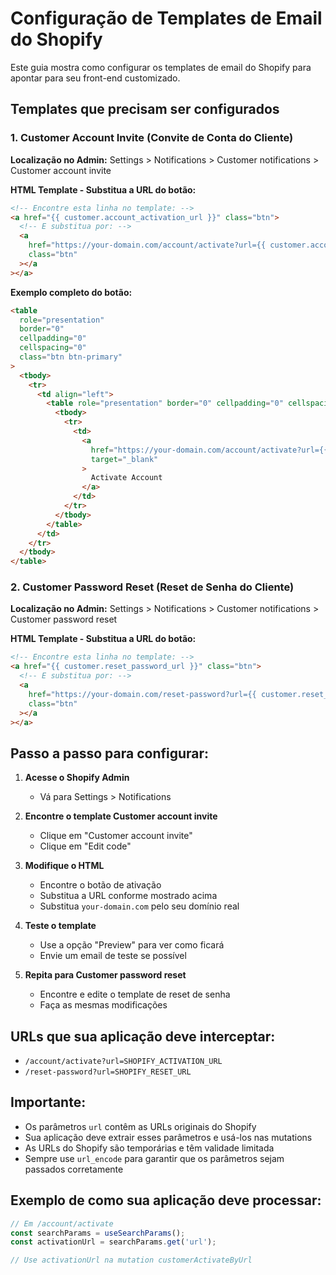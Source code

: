 # Configuração de Templates de Email do Shopify

Este guia mostra como configurar os templates de email do Shopify para apontar para seu front-end customizado.

## Templates que precisam ser configurados

### 1. Customer Account Invite (Convite de Conta do Cliente)

**Localização no Admin:** Settings > Notifications > Customer notifications > Customer account invite

**HTML Template - Substitua a URL do botão:**

```html
<!-- Encontre esta linha no template: -->
<a href="{{ customer.account_activation_url }}" class="btn">
  <!-- E substitua por: -->
  <a
    href="https://your-domain.com/account/activate?url={{ customer.account_activation_url | url_encode }}"
    class="btn"
  ></a
></a>
```

**Exemplo completo do botão:**

```html
<table
  role="presentation"
  border="0"
  cellpadding="0"
  cellspacing="0"
  class="btn btn-primary"
>
  <tbody>
    <tr>
      <td align="left">
        <table role="presentation" border="0" cellpadding="0" cellspacing="0">
          <tbody>
            <tr>
              <td>
                <a
                  href="https://your-domain.com/account/activate?url={{ customer.account_activation_url | url_encode }}"
                  target="_blank"
                >
                  Activate Account
                </a>
              </td>
            </tr>
          </tbody>
        </table>
      </td>
    </tr>
  </tbody>
</table>
```

### 2. Customer Password Reset (Reset de Senha do Cliente)

**Localização no Admin:** Settings > Notifications > Customer notifications > Customer password reset

**HTML Template - Substitua a URL do botão:**

```html
<!-- Encontre esta linha no template: -->
<a href="{{ customer.reset_password_url }}" class="btn">
  <!-- E substitua por: -->
  <a
    href="https://your-domain.com/reset-password?url={{ customer.reset_password_url | url_encode }}"
    class="btn"
  ></a
></a>
```

## Passo a passo para configurar:

1. **Acesse o Shopify Admin**

   - Vá para Settings > Notifications

2. **Encontre o template Customer account invite**

   - Clique em "Customer account invite"
   - Clique em "Edit code"

3. **Modifique o HTML**

   - Encontre o botão de ativação
   - Substitua a URL conforme mostrado acima
   - Substitua `your-domain.com` pelo seu domínio real

4. **Teste o template**

   - Use a opção "Preview" para ver como ficará
   - Envie um email de teste se possível

5. **Repita para Customer password reset**
   - Encontre e edite o template de reset de senha
   - Faça as mesmas modificações

## URLs que sua aplicação deve interceptar:

- `/account/activate?url=SHOPIFY_ACTIVATION_URL`
- `/reset-password?url=SHOPIFY_RESET_URL`

## Importante:

- Os parâmetros `url` contêm as URLs originais do Shopify
- Sua aplicação deve extrair esses parâmetros e usá-los nas mutations
- As URLs do Shopify são temporárias e têm validade limitada
- Sempre use `url_encode` para garantir que os parâmetros sejam passados corretamente

## Exemplo de como sua aplicação deve processar:

```typescript
// Em /account/activate
const searchParams = useSearchParams();
const activationUrl = searchParams.get('url');

// Use activationUrl na mutation customerActivateByUrl
```
